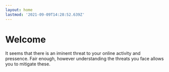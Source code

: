 ```yaml
---
layout: home
lastmod: '2021-09-09T14:28:52.639Z'
---
```

# Welcome

It seems that there is an iminent threat to your online activity and pressence.
Fair enough, however understanding the threats you face allows you to mitigate these.
